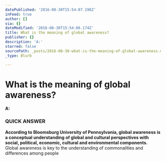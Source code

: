 ```yaml
---
datePublished: '2016-08-30T15:54:07.198Z'
inFeed: true
author: []
via: {}
dateModified: '2016-08-30T15:54:06.174Z'
title: What is the meaning of global awareness?
publisher: {}
description: 'A:'
starred: false
sourcePath: _posts/2016-08-30-what-is-the-meaning-of-global-awareness.md
_type: Blurb

---
```

# What is the meaning of global awareness?

**A:**

### **QUICK ANSWER**

**According to Bloomsburg University of Pennsylvania, global awareness is a conceptual understanding of global and cultural perspectives with social, political, economic, cultural and environmental components.** Global awareness is key to the understanding of commonalities and differences among people